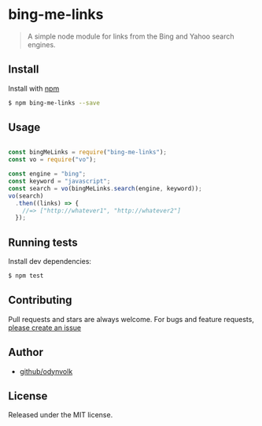 # bing-me-links
> A simple node module for links from the Bing and Yahoo search engines.

## Install

Install with [npm](https://www.npmjs.com/)

```sh
$ npm bing-me-links --save
```

## Usage

```js

const bingMeLinks = require("bing-me-links");
const vo = require("vo");

const engine = "bing";
const keyword = "javascript";  
const search = vo(bingMeLinks.search(engine, keyword));
vo(search)
  .then((links) => {
    //=> ["http://whatever1", "http://whatever2"]
  });

````

## Running tests

Install dev dependencies:

```sh
$ npm test
```

## Contributing

Pull requests and stars are always welcome. For bugs and feature requests, [please create an issue](https://github.com/odynvolk/bing-me-links/issues/new)

## Author

+ [github/odynvolk](https://github.com/odynvolk)

## License

Released under the MIT license.

